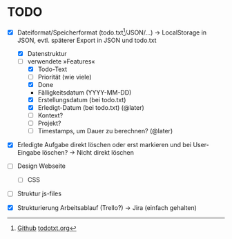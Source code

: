 # TODO

- [x] Dateiformat/Speicherformat (todo.txt[^1]/JSON/…)
    -> LocalStorage in JSON, evtl. späterer Export in JSON und todo.txt
  - [x] Datenstruktur
  - [ ] verwendete »Features«
    - [x] Todo-Text
    - [ ] Priorität (wie viele)
    - [x] Done
    - Fälligkeitsdatum (YYYY-MM-DD)
    - [x] Erstellungsdatum (bei todo.txt)
    - [x] Erledigt-Datum (bei todo.txt) (@later)
    - [ ] Kontext?
    - [ ] Projekt?
    - [ ] Timestamps, um Dauer zu berechnen? (@later)
- [x] Erledigte Aufgabe direkt löschen oder erst markieren und bei User-Eingabe löschen? -> Nicht direkt löschen

- [ ] Design Webseite
  - [ ] CSS
- [ ] Struktur js-files

- [x] Strukturierung Arbeitsablauf (Trello?) -> Jira (einfach gehalten)


[^1]: [Github](https://github.com/todotxt/todo.txt)
  [todotxt.org](http://todotxt.org/)
